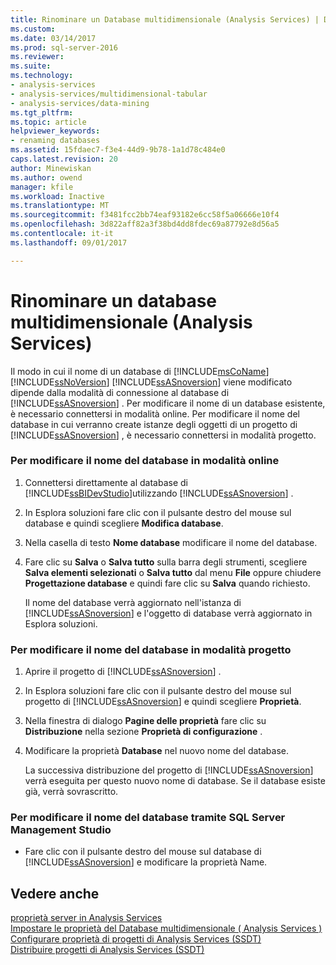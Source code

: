 ```yaml
---
title: Rinominare un Database multidimensionale (Analysis Services) | Documenti Microsoft
ms.custom: 
ms.date: 03/14/2017
ms.prod: sql-server-2016
ms.reviewer: 
ms.suite: 
ms.technology:
- analysis-services
- analysis-services/multidimensional-tabular
- analysis-services/data-mining
ms.tgt_pltfrm: 
ms.topic: article
helpviewer_keywords:
- renaming databases
ms.assetid: 15fdaec7-f3e4-44d9-9b78-1a1d78c484e0
caps.latest.revision: 20
author: Minewiskan
ms.author: owend
manager: kfile
ms.workload: Inactive
ms.translationtype: MT
ms.sourcegitcommit: f3481fcc2bb74eaf93182e6cc58f5a06666e10f4
ms.openlocfilehash: 3d822aff82a3f38bd4dd8fdec69a87792e8d56a5
ms.contentlocale: it-it
ms.lasthandoff: 09/01/2017

---
```

# <a name="rename-a-multidimensional-database-analysis-services"></a>Rinominare un database multidimensionale (Analysis Services)
  Il modo in cui il nome di un database di [!INCLUDE[msCoName](../../includes/msconame-md.md)] [!INCLUDE[ssNoVersion](../../includes/ssnoversion-md.md)] [!INCLUDE[ssASnoversion](../../includes/ssasnoversion-md.md)] viene modificato dipende dalla modalità di connessione al database di [!INCLUDE[ssASnoversion](../../includes/ssasnoversion-md.md)] . Per modificare il nome di un database esistente, è necessario connettersi in modalità online. Per modificare il nome del database in cui verranno create istanze degli oggetti di un progetto di [!INCLUDE[ssASnoversion](../../includes/ssasnoversion-md.md)] , è necessario connettersi in modalità progetto.  
  
### <a name="to-change-the-database-name-in-online-mode"></a>Per modificare il nome del database in modalità online  
  
1.  Connettersi direttamente al database di [!INCLUDE[ssBIDevStudio](../../includes/ssbidevstudio-md.md)]utilizzando [!INCLUDE[ssASnoversion](../../includes/ssasnoversion-md.md)] .  
  
2.  In Esplora soluzioni fare clic con il pulsante destro del mouse sul database e quindi scegliere **Modifica database**.  
  
3.  Nella casella di testo **Nome database** modificare il nome del database.  
  
4.  Fare clic su **Salva** o **Salva tutto** sulla barra degli strumenti, scegliere **Salva elementi selezionati** o **Salva tutto** dal menu **File** oppure chiudere **Progettazione database** e quindi fare clic su **Salva** quando richiesto.  
  
     Il nome del database verrà aggiornato nell'istanza di [!INCLUDE[ssASnoversion](../../includes/ssasnoversion-md.md)] e l'oggetto di database verrà aggiornato in Esplora soluzioni.  
  
### <a name="to-change-the-database-name-in-project-mode"></a>Per modificare il nome del database in modalità progetto  
  
1.  Aprire il progetto di [!INCLUDE[ssASnoversion](../../includes/ssasnoversion-md.md)] .  
  
2.  In Esplora soluzioni fare clic con il pulsante destro del mouse sul progetto di [!INCLUDE[ssASnoversion](../../includes/ssasnoversion-md.md)] e quindi scegliere **Proprietà**.  
  
3.  Nella finestra di dialogo **Pagine delle proprietà** fare clic su **Distribuzione** nella sezione **Proprietà di configurazione** .  
  
4.  Modificare la proprietà **Database** nel nuovo nome del database.  
  
     La successiva distribuzione del progetto di [!INCLUDE[ssASnoversion](../../includes/ssasnoversion-md.md)] verrà eseguita per questo nuovo nome di database. Se il database esiste già, verrà sovrascritto.  
  
### <a name="to-change-the-database-name-using-sql-server-management-studio"></a>Per modificare il nome del database tramite SQL Server Management Studio  
  
-   Fare clic con il pulsante destro del mouse sul database di [!INCLUDE[ssASnoversion](../../includes/ssasnoversion-md.md)] e modificare la proprietà Name.  
  
## <a name="see-also"></a>Vedere anche  
 [proprietà server in Analysis Services](../../analysis-services/server-properties/server-properties-in-analysis-services.md)   
 [Impostare le proprietà del Database multidimensionale &#40; Analysis Services &#41;](../../analysis-services/multidimensional-models/set-multidimensional-database-properties-analysis-services.md)   
 [Configurare proprietà di progetti di Analysis Services &#40;SSDT&#41;](../../analysis-services/multidimensional-models/configure-analysis-services-project-properties-ssdt.md)   
 [Distribuire progetti di Analysis Services &#40;SSDT&#41;](../../analysis-services/multidimensional-models/deploy-analysis-services-projects-ssdt.md)  
  
  

